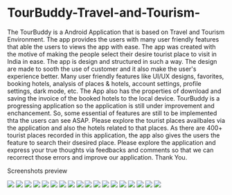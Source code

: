 # TourBuddy-Travel-and-Tourism-
The TourBuddy is a Android Application that is based on Travel and Tourism Environment. The app provides the users with many user friendly features that able the users to views the app with ease. The app was created with the motive of making the people select their desire tourist place to visit in India in ease. The app is design and structured in such a way. The design are made to sooth the use of customer and it also make the user's experience better. Many user friendly features like UI/UX designs, favorites, booking hotels, analysis of places &amp; hotels, account settings, profile settings, dark mode, etc. The App also has the properties of download and saving the invoice of the booked hotels to the local device. TourBuddy is a progressing application so the application is still under improvement and enchancement. So, some essential of features are still to be implemented thta the users can see ASAP. Please explore the tourist places availbales via the application and also the hotels related to that places. As there are 400+ tourist places recorded in this application, the app also gives the users the feature to search their dsesired place. Please explore the application and express your true thoughts via feedbacks and comments so that we can recorrect those errors and improve our application. Thank You. 

Screenshots preview

![](Outputs/1.jpg)
![](Outputs/2.jpg)
![](Outputs/3.jpg)
![](Outputs/4.jpg)
![](Outputs/5.jpg)
![](Outputs/6.jpg)
![](Outputs/7.jpg)
![](Outputs/8.jpg)
![](Outputs/9.jpg)
![](Outputs/10.jpg)
![](Outputs/11.jpg)
![](Outputs/12.jpg)
![](Outputs/13.jpg)
![](Outputs/14.jpg)
![](Outputs/15.jpg)
![](Outputs/16.jpg)
![](Outputs/17.jpg)
![](Outputs/18.jpg)
